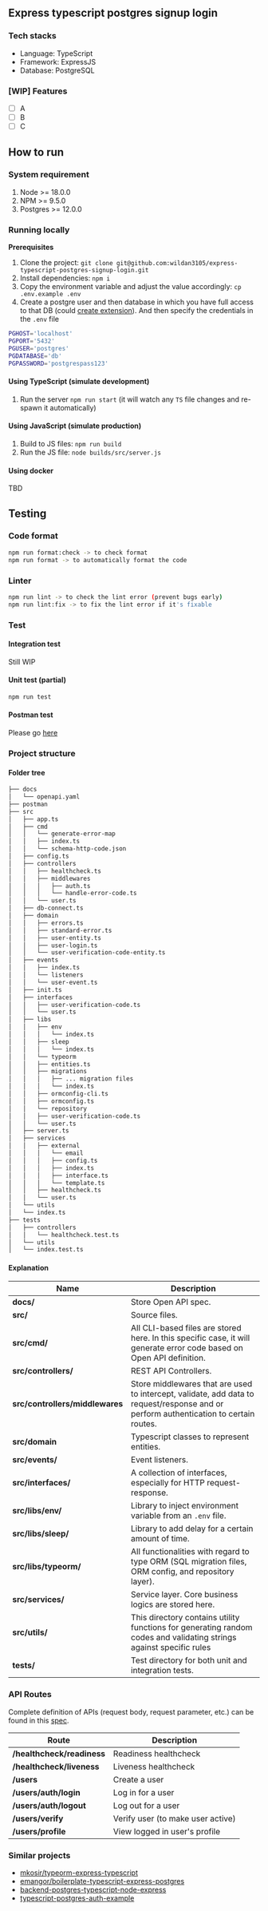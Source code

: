 ## Express typescript postgres signup login

### Tech stacks

-   Language: TypeScript
-   Framework: ExpressJS
-   Database: PostgreSQL

### [WIP] Features

-   [ ] A
-   [ ] B
-   [ ] C

## How to run

### System requirement

1. Node >= 18.0.0
2. NPM >= 9.5.0
3. Postgres >= 12.0.0

### Running locally

**Prerequisites**

1. Clone the project: `git clone git@github.com:wildan3105/express-typescript-postgres-signup-login.git`
2. Install dependencies: `npm i`
3. Copy the environment variable and adjust the value accordingly: `cp .env.example .env`
4. Create a postgre user and then database in which you have full access to that DB (could [create extension](./src/libs/typeorm/migrations/1691117052407-create-user-table.ts#L5-L6)). And then specify the credentials in the `.env` file

```bash
PGHOST='localhost'
PGPORT='5432'
PGUSER='postgres'
PGDATABASE='db'
PGPASSWORD='postgrespass123'
```

#### Using TypeScript (simulate development)

1. Run the server `npm run start` (it will watch any `TS` file changes and re-spawn it automatically)

#### Using JavaScript (simulate production)

1. Build to JS files: `npm run build`
2. Run the JS file: `node builds/src/server.js`

#### Using docker

TBD

## Testing

### Code format

```bash
npm run format:check -> to check format
npm run format -> to automatically format the code
```

### Linter

```bash
npm run lint -> to check the lint error (prevent bugs early)
npm run lint:fix -> to fix the lint error if it's fixable
```

### Test

#### Integration test

Still WIP

#### Unit test (partial)

```bash
npm run test
```

#### Postman test

Please go [here](./postman/)

### Project structure

#### Folder tree

```md
├── docs
│   └── openapi.yaml
├── postman
├── src
│   ├── app.ts
│   ├── cmd
│   │   └── generate-error-map
│   │   ├── index.ts
│   │   └── schema-http-code.json
│   ├── config.ts
│   ├── controllers
│   │   ├── healthcheck.ts
│   │   ├── middlewares
│   │   │   ├── auth.ts
│   │   │   └── handle-error-code.ts
│   │   └── user.ts
│   ├── db-connect.ts
│   ├── domain
│   │   ├── errors.ts
│   │   ├── standard-error.ts
│   │   ├── user-entity.ts
│   │   ├── user-login.ts
│   │   └── user-verification-code-entity.ts
│   ├── events
│   │   ├── index.ts
│   │   └── listeners
│   │   └── user-event.ts
│   ├── init.ts
│   ├── interfaces
│   │   ├── user-verification-code.ts
│   │   └── user.ts
│   ├── libs
│   │   ├── env
│   │   │   └── index.ts
│   │   ├── sleep
│   │   │   └── index.ts
│   │   └── typeorm
│   │   ├── entities.ts
│   │   ├── migrations
│   │   │   ├── ... migration files
│   │   │   └── index.ts
│   │   ├── ormconfig-cli.ts
│   │   ├── ormconfig.ts
│   │   └── repository
│   │   ├── user-verification-code.ts
│   │   └── user.ts
│   ├── server.ts
│   ├── services
│   │   ├── external
│   │   │   └── email
│   │   │   ├── config.ts
│   │   │   ├── index.ts
│   │   │   ├── interface.ts
│   │   │   └── template.ts
│   │   ├── healthcheck.ts
│   │   └── user.ts
│   └── utils
│   └── index.ts
├── tests
│   ├── controllers
│   │   └── healthcheck.test.ts
│   └── utils
│   └── index.test.ts
```

#### Explanation

| Name                            | Description                                                                                                                           |
| ------------------------------- | ------------------------------------------------------------------------------------------------------------------------------------- |
| **docs/**                       | Store Open API spec.                                                                                                                  |
| **src/**                        | Source files.                                                                                                                         |
| **src/cmd/**                    | All CLI-based files are stored here. In this specific case, it will generate error code based on Open API definition.                 |
| **src/controllers/**            | REST API Controllers.                                                                                                                 |
| **src/controllers/middlewares** | Store middlewares that are used to intercept, validate, add data to request/response and or perform authentication to certain routes. |
| **src/domain**                  | Typescript classes to represent entities.                                                                                             |
| **src/events/**                 | Event listeners.                                                                                                                      |
| **src/interfaces/**             | A collection of interfaces, especially for HTTP request-response.                                                                     |
| **src/libs/env/**               | Library to inject environment variable from an `.env` file.                                                                           |
| **src/libs/sleep/**             | Library to add delay for a certain amount of time.                                                                                    |
| **src/libs/typeorm/**           | All functionalities with regard to type ORM (SQL migration files, ORM config, and repository layer).                                  |
| **src/services/**               | Service layer. Core business logics are stored here.                                                                                  |
| **src/utils/**                  | This directory contains utility functions for generating random codes and validating strings against specific rules                   |
| **tests/**                      | Test directory for both unit and integration tests.                                                                                   |

### API Routes

Complete definition of APIs (request body, request parameter, etc.) can be found in this [spec](./docs/openapi.yaml).

| Route                      | Description                       |
| -------------------------- | --------------------------------- |
| **/healthcheck/readiness** | Readiness healthcheck             |
| **/healthcheck/liveness**  | Liveness healthcheck              |
| **/users**                 | Create a user                     |
| **/users/auth/login**      | Log in for a user                 |
| **/users/auth/logout**     | Log out for a user                |
| **/users/verify**          | Verify user (to make user active) |
| **/users/profile**         | View logged in user's profile     |

### Similar projects

-   [mkosir/typeorm-express-typescript](https://github.com/mkosir/typeorm-express-typescript)
-   [emangor/boilerplate-typescript-express-postgres](https://github.com/emangor/boilerplate-typescript-express-postgres)
-   [backend-postgres-typescript-node-express](https://github.com/leonardorb/backend-postgres-typescript-node-express)
-   [typescript-postgres-auth-example](https://github.com/mikesparr/typescript-postgres-auth-example)
